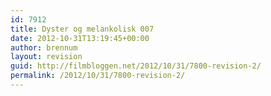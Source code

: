 ```yaml
---
id: 7912
title: Dyster og melankolisk 007
date: 2012-10-31T13:19:45+00:00
author: brennum
layout: revision
guid: http://filmbloggen.net/2012/10/31/7800-revision-2/
permalink: /2012/10/31/7800-revision-2/
---
```

